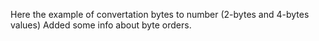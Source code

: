 Here the example of convertation bytes to number (2-bytes and 4-bytes values)
Added some info about byte orders.